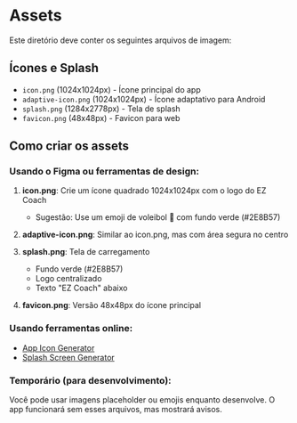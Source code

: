 # Assets

Este diretório deve conter os seguintes arquivos de imagem:

## Ícones e Splash

- `icon.png` (1024x1024px) - Ícone principal do app
- `adaptive-icon.png` (1024x1024px) - Ícone adaptativo para Android
- `splash.png` (1284x2778px) - Tela de splash
- `favicon.png` (48x48px) - Favicon para web

## Como criar os assets

### Usando o Figma ou ferramentas de design:

1. **icon.png**: Crie um ícone quadrado 1024x1024px com o logo do EZ Coach
   - Sugestão: Use um emoji de voleibol 🏐 com fundo verde (#2E8B57)

2. **adaptive-icon.png**: Similar ao icon.png, mas com área segura no centro

3. **splash.png**: Tela de carregamento
   - Fundo verde (#2E8B57)
   - Logo centralizado
   - Texto "EZ Coach" abaixo

4. **favicon.png**: Versão 48x48px do ícone principal

### Usando ferramentas online:

- [App Icon Generator](https://www.appicon.co/)
- [Splash Screen Generator](https://apetools.webprofusion.com/app/#/tools/splashscreengenerator)

### Temporário (para desenvolvimento):

Você pode usar imagens placeholder ou emojis enquanto desenvolve. O app funcionará sem esses arquivos, mas mostrará avisos.
